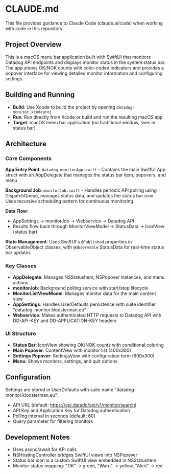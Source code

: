 # CLAUDE.md

This file provides guidance to Claude Code (claude.ai/code) when working with code in this repository.

## Project Overview

This is a macOS menu bar application built with SwiftUI that monitors Datadog API endpoints and displays monitor status in the system status bar. The app shows OK/NOK counts with color-coded indicators and provides a popover interface for viewing detailed monitor information and configuring settings.

## Building and Running

- **Build**: Use Xcode to build the project by opening `datadog-monitor.xcodeproj`
- **Run**: Run directly from Xcode or build and run the resulting macOS app
- **Target**: macOS menu bar application (no traditional window, lives in status bar)

## Architecture

### Core Components

**App Entry Point**: `datadog_monitorApp.swift` - Contains the main SwiftUI App struct with an AppDelegate that manages the status bar item, popovers, and menu

**Background Job**: `monitorJob.swift` - Handles periodic API polling using DispatchQueue, manages status data, and updates the status bar icon. Uses recursive scheduling pattern for continuous monitoring.

**Data Flow**: 
- AppSettings → monitorJob → Webservice → Datadog API
- Results flow back through MonitorViewModel → StatusData → IconView (status bar)

**State Management**: Uses SwiftUI's `@Published` properties in ObservableObject classes, with `@Observable` StatusData for real-time status bar updates

### Key Classes

- **AppDelegate**: Manages NSStatusItem, NSPopover instances, and menu actions
- **monitorJob**: Background polling service with start/stop lifecycle
- **MonitorListViewModel**: Manages monitor data for the main content view
- **AppSettings**: Handles UserDefaults persistence with suite identifier "datadog-monitor.kloosterman.eu"
- **Webservice**: Makes authenticated HTTP requests to Datadog API with DD-API-KEY and DD-APPLICATION-KEY headers

### UI Structure

- **Status Bar**: IconView showing OK/NOK counts with conditional coloring
- **Main Popover**: ContentView with monitor list (400x300)
- **Settings Popover**: SettingsView with configuration form (600x300)
- **Menu**: Shows monitors, settings, and quit options

## Configuration

Settings are stored in UserDefaults with suite name "datadog-monitor.kloosterman.eu":
- API URL (default: https://api.datado/api/v1/monitor/search)
- API Key and Application Key for Datadog authentication  
- Polling interval in seconds (default: 60)
- Query parameter for filtering monitors

## Development Notes

- Uses async/await for API calls
- NSHostingController bridges SwiftUI views into NSPopover
- Status bar icon is a custom SwiftUI view embedded in NSStatusItem
- Monitor status mapping: "OK" → green, "Warn" → yellow, "Alert" → red